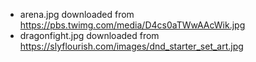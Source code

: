 * arena.jpg downloaded from https://pbs.twimg.com/media/D4cs0aTWwAAcWik.jpg
* dragonfight.jpg downloaded from https://slyflourish.com/images/dnd_starter_set_art.jpg
